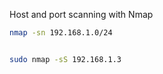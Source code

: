 Host and port scanning with Nmap

```bash
nmap -sn 192.168.1.0/24


sudo nmap -sS 192.168.1.3



```
